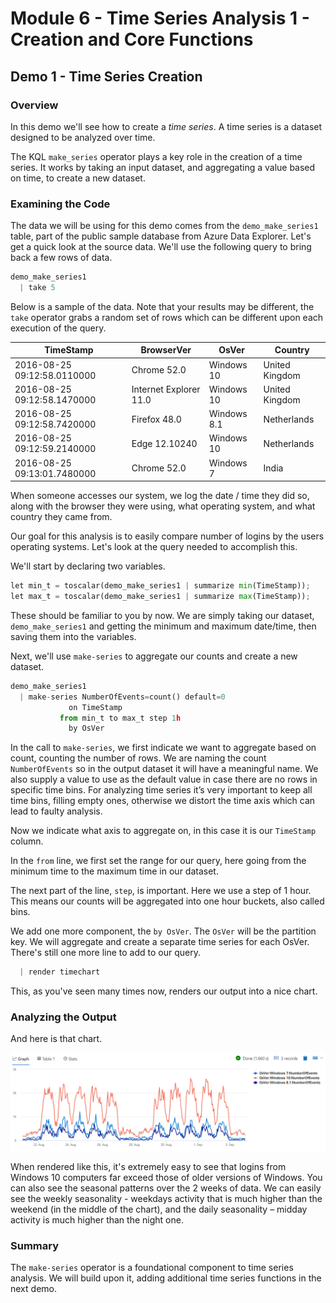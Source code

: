 # Module 6 - Time Series Analysis 1 - Creation and Core Functions

## Demo 1 - Time Series Creation

### Overview

In this demo we'll see how to create a _time series_. A time series is a dataset designed to be analyzed over time.

The KQL `make_series` operator plays a key role in the creation of a time series. It works by taking an input dataset, and aggregating a value based on time, to create a new dataset.

### Examining the Code

The data we will be using for this demo comes from the `demo_make_series1` table, part of the public sample database from Azure Data Explorer. Let's get a quick look at the source data. We'll use the following query to bring back a few rows of data.

```python
demo_make_series1
  | take 5
```

Below is a sample of the data. Note that your results may be different, the `take` operator grabs a random set of rows which can be different upon each execution of the query.

| TimeStamp | BrowserVer | OsVer | Country |
| ----- | ----- | ----- | ----- |
| 2016-08-25 09:12:58.0110000 | Chrome 52.0 | Windows 10 | United Kingdom |
| 2016-08-25 09:12:58.1470000 | Internet Explorer 11.0 | Windows 10 | United Kingdom |
| 2016-08-25 09:12:58.7420000 | Firefox 48.0 | Windows 8.1 | Netherlands |
| 2016-08-25 09:12:59.2140000 | Edge 12.10240 | Windows 10 | Netherlands |
| 2016-08-25 09:13:01.7480000 | Chrome 52.0 | Windows 7 | India |

When someone accesses our system, we log the date / time they did so, along with the browser they were using, what operating system, and what country they came from.

Our goal for this analysis is to easily compare number of logins by the users operating systems. Let's look at the query needed to accomplish this.

We'll start by declaring two variables.

```python
let min_t = toscalar(demo_make_series1 | summarize min(TimeStamp));
let max_t = toscalar(demo_make_series1 | summarize max(TimeStamp));
```

These should be familiar to you by now. We are simply taking our dataset, `demo_make_series1` and getting the minimum and maximum date/time, then saving them into the variables.

Next, we'll use `make-series` to aggregate our counts and create a new dataset.

```python
demo_make_series1
  | make-series NumberOfEvents=count() default=0
             on TimeStamp
           from min_t to max_t step 1h
             by OsVer
```

In the call to `make-series`, we first indicate we want to aggregate based on count, counting the number of rows. We are naming the count `NumberOfEvents` so in the output dataset it will have a meaningful name. We also supply a value to use as the default value in case there are no rows in specific time bins. For analyzing time series it’s very important to keep all time bins, filling empty ones, otherwise we distort the time axis which can lead to faulty analysis.

Now we indicate what axis to aggregate on, in this case it is our `TimeStamp` column.

In the `from` line, we first set the range for our query, here going from the minimum time to the maximum time in our dataset.

The next part of the line, `step`, is important. Here we use a step of 1 hour. This means our counts will be aggregated into one hour buckets, also called bins.

We add one more component, the `by OsVer`. The `OsVer` will be the partition key. We will aggregate and create a separate time series for each OsVer. There's still one more line to add to our query.

```python
  | render timechart
```

This, as you've seen many times now, renders our output into a nice chart.

### Analyzing the Output

And here is that chart.

![Event Count by Operating System](media/m06-d01-i01-os-chart.png)

When rendered like this, it's extremely easy to see that logins from Windows 10 computers far exceed those of older versions of Windows. You can also see the seasonal patterns over the 2 weeks of data. We can easily see the weekly seasonality - weekdays activity that is much higher than the weekend (in the middle of the chart), and the daily seasonality – midday activity is much higher than the night one.

### Summary

The `make-series` operator is a foundational component to time series analysis. We will build upon it, adding additional time series functions in the next demo.
